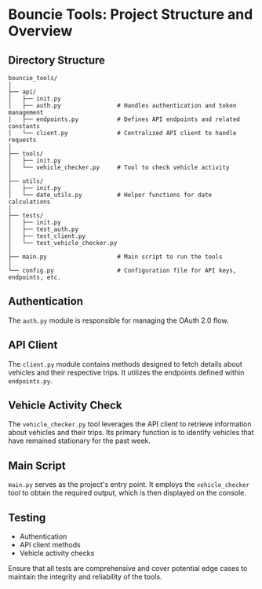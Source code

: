 # Bouncie Tools: Project Structure and Overview

## Directory Structure

```
bouncie_tools/
│
├── api/
│   ├── init.py
│   ├── auth.py                # Handles authentication and token management
│   ├── endpoints.py           # Defines API endpoints and related constants
│   └── client.py              # Centralized API client to handle requests
│
├── tools/
│   ├── init.py
│   └── vehicle_checker.py     # Tool to check vehicle activity
│
├── utils/
│   ├── init.py
│   └── date_utils.py          # Helper functions for date calculations
│
├── tests/
│   ├── init.py
│   ├── test_auth.py
│   ├── test_client.py
│   └── test_vehicle_checker.py
│
├── main.py                    # Main script to run the tools
│
└── config.py                  # Configuration file for API keys, endpoints, etc.
```

## Authentication

The `auth.py` module is responsible for managing the OAuth 2.0 flow.

## API Client

The `client.py` module contains methods designed to fetch details about vehicles and their respective trips. It utilizes the endpoints defined within `endpoints.py`.

## Vehicle Activity Check

The `vehicle_checker.py` tool leverages the API client to retrieve information about vehicles and their trips. Its primary function is to identify vehicles that have remained stationary for the past week.

## Main Script

`main.py` serves as the project's entry point. It employs the `vehicle_checker` tool to obtain the required output, which is then displayed on the console.

## Testing

- Authentication
- API client methods
- Vehicle activity checks

Ensure that all tests are comprehensive and cover potential edge cases to maintain the integrity and reliability of the tools.
